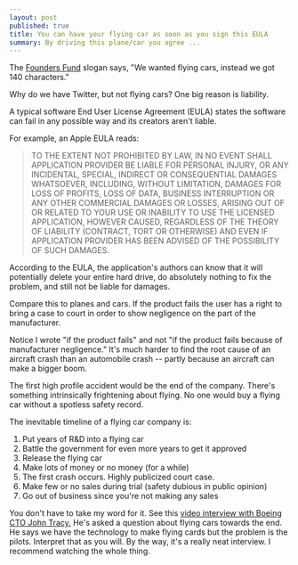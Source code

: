 ```yaml
---
layout: post
published: true
title: You can have your flying car as soon as you sign this EULA
summary: By driving this plane/car you agree ...
---
```


The [Founders Fund](http://www.foundersfund.com/) slogan says, "We wanted flying cars, instead we got 140
characters."

Why do we have Twitter, but not flying cars?  One big reason is liability.

A typical software End User License Agreement (EULA) states the software can
fail in any possible way and its creators aren't liable.

For example, an Apple EULA reads:

>TO THE EXTENT NOT PROHIBITED BY LAW, IN NO EVENT SHALL APPLICATION PROVIDER BE LIABLE FOR PERSONAL INJURY, OR ANY INCIDENTAL, SPECIAL, INDIRECT OR CONSEQUENTIAL DAMAGES WHATSOEVER, INCLUDING, WITHOUT LIMITATION, DAMAGES FOR LOSS OF PROFITS, LOSS OF DATA, BUSINESS INTERRUPTION OR ANY OTHER COMMERCIAL DAMAGES OR LOSSES, ARISING OUT OF OR RELATED TO YOUR USE OR INABILITY TO USE THE LICENSED APPLICATION, HOWEVER CAUSED, REGARDLESS OF THE THEORY OF LIABILITY (CONTRACT, TORT OR OTHERWISE) AND EVEN IF APPLICATION PROVIDER HAS BEEN ADVISED OF THE POSSIBILITY OF SUCH DAMAGES.

According to the EULA, the application's authors can know that it will potentially
delete your entire hard drive, do absolutely nothing to fix the problem, and
still not be liable for damages.

Compare this to planes and cars.  If the product fails the user
has a right to bring a case to court in order to show negligence on the part
of the manufacturer.  

Notice I wrote "if the product fails" and not "if the product fails because
of manufacturer negligence."  It's much harder to find the root cause of an
aircraft crash than an automobile crash -- partly because an aircraft can
make a bigger boom.

The first high profile accident would be the end of the company.  There's
something intrinsically frightening about flying.  No one
would buy a flying car without a spotless safety record.

The inevitable timeline of a flying car company is:
1. Put years of R&D into a flying car
2. Battle the government for even more years to get it approved
3. Release the flying car 
4. Make lots of money or no money (for a while)
5. The first crash occurs.  Highly publicized court case.
6. Make few or no sales during trial (safety dubious in public opinion) 
7. Go out of business since you're not making any sales

You don't have to take my word for it.  See this [video interview with Boeing CTO John Tracy.](http://fora.tv/2012/10/30/Boeing_CTO_John_Tracy_The_Future_of_Flight) 
He's asked a question about flying cars towards the end.  He says we have the 
technology to make flying cards but the problem is the pilots.  Interpret that
as you will. By the way, it's
a really neat interview.  I recommend watching the whole thing.
